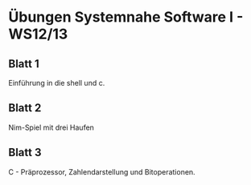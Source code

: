 Übungen Systemnahe Software I - WS12/13
=======================================
Blatt 1
-------
Einführung in die shell und c.

Blatt 2
-------
Nim-Spiel mit drei Haufen

Blatt 3
-------
C - Präprozessor, Zahlendarstellung und Bitoperationen.
